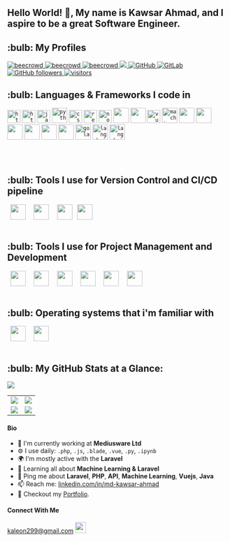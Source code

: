 ## Hello World! 👋, My name is Kawsar Ahmad, and I aspire to be a great Software Engineer.
<h2>:bulb: My Profiles</h2>
<p align="left"> 


  <a href="https://www.beecrowd.com.br/judge/en/profile/413853">
    <img src="https://img.shields.io/badge/beecrowd-ahmad043-blueviolet" alt="beecrowd" />
  </a>
  <a href="https://codeforces.com/profile/noob_coder043">
    <img src="https://img.shields.io/badge/CodeForces-noob_coder043-blueviolet" alt="beecrowd" />
  </a>
   <a href="https://www.hackerrank.com/ahmad43">
    <img src="https://img.shields.io/badge/HackerRank-ahmad43-success" alt="beecrowd" />
  </a>
  <a href="https://www.linkedin.com/in/md-kawsar-ahmad-77800a105/">
    <img src="https://img.shields.io/badge/LinkedIn-0077B5?style=for-the-badge&logo=linkedin&logoColor=white" />
  </a>

 <a href="https://github.com/KawsarAhmad43">
  <img alt="GitHub" src="https://img.shields.io/badge/GitHub-KawsarAhmad43-black">
 </a>   
 <a href="https://gitlab.com/KawsarAhmad43">
  <img alt="GitLab" src="https://img.shields.io/badge/GitLab-KawsarAhmad43-orange">
 </a>
  

  <a href="https://github.com/KawsarAhmad43?tab=repositories">
    <img alt="GitHub followers" src="https://img.shields.io/github/followers/KawsarAhmad43?color=green&logo=github">
  </a>
  <a href="https://github.com/KawsarAhmad43/">
    <img src="https://komarev.com/ghpvc/?username=KawsarAhmad43" alt="visitors" />
  </a>


</p>


<h2>:bulb: Languages & Frameworks I code in</h2>
<code><img title="HTML 5" alt="html5" width="30px" src="https://cdn.jsdelivr.net/gh/devicons/devicon/icons/html5/html5-original.svg" /></code>
<code><img title="HTML 5" alt="html5" width="30px" src="https://cdn.jsdelivr.net/gh/devicons/devicon/icons/bootstrap/bootstrap-original.svg" /></code>
<code><img title="JavaScript" alt="javascript" width="30px" src="https://cdn.jsdelivr.net/gh/devicons/devicon/icons/javascript/javascript-original.svg" /></code>
<code><img title="Python" alt="python" width="35px" src="https://cdn.jsdelivr.net/gh/devicons/devicon/icons/python/python-original.svg" /></code>
<code><img title="CSS 3" alt="css 3" width="30px" src="https://cdn.jsdelivr.net/gh/devicons/devicon/icons/css3/css3-original.svg" /></code>
<code><img title="ReactJS" alt="react js" width="30px" src="https://cdn.jsdelivr.net/gh/devicons/devicon/icons/react/react-original.svg" /></code>
<code><img title="NodeJS" alt="node js" width="30px" src="https://cdn.jsdelivr.net/gh/devicons/devicon/icons/nodejs/nodejs-original.svg" /></code>
<code><img width="35px" src="https://cdn.jsdelivr.net/gh/devicons/devicon@latest/icons/laravel/laravel-original.svg" /></code>
<code><img width="35px" src="https://cdn.jsdelivr.net/gh/devicons/devicon@latest/icons/livewire/livewire-original-wordmark.svg" /></code>
<code><img title="Vue.js" alt="vue js" width="30px" src="https://cdn.jsdelivr.net/gh/devicons/devicon/icons/vuejs/vuejs-original.svg" /></code>
<code><img title="Machine Learning" alt="machine learning" width="35px" src="https://cdn.jsdelivr.net/gh/devicons/devicon/icons/tensorflow/tensorflow-original.svg" /></code>
<code><img width="35px" src="https://cdn.jsdelivr.net/gh/devicons/devicon@latest/icons/django/django-plain.svg" /></code>
<code><img width="35px" src="https://cdn.jsdelivr.net/gh/devicons/devicon@latest/icons/solidity/solidity-original.svg" /></code>
<code><img width="35px" src="https://cdn.jsdelivr.net/gh/devicons/devicon/icons/mysql/mysql-original-wordmark.svg" /></code>
<code><img width="35px" src="https://cdn.jsdelivr.net/gh/devicons/devicon/icons/php/php-original.svg" /></code>
<code><img width="35px" src="https://cdn.jsdelivr.net/gh/devicons/devicon/icons/c/c-original.svg" /></code>
<code><img width="35px" src="https://cdn.jsdelivr.net/gh/devicons/devicon/icons/cplusplus/cplusplus-original.svg" /></code>
<code><img title="Golang" alt="golang" width="35px" src="https://cdn.jsdelivr.net/gh/devicons/devicon/icons/go/go-original.svg" /></code>
<code><img title="LangChain" alt="langchain" width="35px" src="https://raw.githubusercontent.com/hwchase17/langchain/master/docs/assets/logo.svg" /></code>
<code><img title="LangChain" alt="langchain" width="35px" src="https://upload.wikimedia.org/wikipedia/commons/5/50/Chain_link_icon.png" /></code>


</br></br>

<h2>:bulb: Tools I use for Version Control and CI/CD pipeline</h2>    
<code> <img width="35px" src="https://cdn.jsdelivr.net/gh/devicons/devicon/icons/git/git-original-wordmark.svg" /> </code>
<code> <img width="35px" src="https://cdn.jsdelivr.net/gh/devicons/devicon/icons/github/github-original-wordmark.svg" /> </code>
<code> <img width="35px" src="https://cdn.jsdelivr.net/gh/devicons/devicon/icons/gitlab/gitlab-original-wordmark.svg" /></code>
<code> <img width="35px" src="https://cdn.jsdelivr.net/gh/devicons/devicon/icons/bitbucket/bitbucket-original-wordmark.svg" /> </code>              
</br></br>


<h2>:bulb: Tools I use for Project Management and Development</h2>
<code> <img width="35px" src="https://cdn.jsdelivr.net/gh/devicons/devicon/icons/jira/jira-original-wordmark.svg" /> </code>
<code> <img width="35px" src="https://cdn.jsdelivr.net/gh/devicons/devicon/icons/trello/trello-plain-wordmark.svg" /> </code>
<code> <img width="35px" src="https://cdn.jsdelivr.net/gh/devicons/devicon/icons/postman/postman-original-wordmark.svg" /> </code>
<code> <img width="35px" src="https://cdn.jsdelivr.net/gh/devicons/devicon/icons/vscode/vscode-original-wordmark.svg" /> </code>
<code> <img width="35px" src="https://img.icons8.com/color/48/000000/google-colab.png" /> </code>
<code> <img width="35px" src="https://cdn.iconscout.com/icon/free/png-256/free-laragon-3628708-3030006.png" /> </code>
</br></br>


<h2>:bulb: Operating systems that i'm familiar with</h2>
<code> <img width="35px" src="https://cdn.jsdelivr.net/gh/devicons/devicon/icons/centos/centos-original-wordmark.svg" /> </code>
<code> <img width="35px" src="https://cdn.jsdelivr.net/gh/devicons/devicon/icons/windows8/windows8-original.svg" /> </code>             
</br></br>




<h2>:bulb: My GitHub Stats at a Glance:</h2>

![](http://github-profile-summary-cards.vercel.app/api/cards/profile-details?username=KawsarAhmad43&theme=default)


<table>
  <tr>
    <td><img src="http://github-profile-summary-cards.vercel.app/api/cards/repos-per-language?username=KawsarAhmad43&theme=default"></td>
    <td><img src="http://github-profile-summary-cards.vercel.app/api/cards/most-commit-language?username=KawsarAhmad43&theme=default"></td>
  </tr>
  <tr>
    <td><img src="http://github-profile-summary-cards.vercel.app/api/cards/stats?username=KawsarAhmad43&theme=default"></td>
    <td><img src="http://github-profile-summary-cards.vercel.app/api/cards/productive-time?username=KawsarAhmad43&theme=default&utcOffset=8"></td>
  </tr>
</table>






#### Bio

- 🏢 I'm currently working at **Mediusware Ltd**
- ⚙️ I use daily: `.php`, `.js`, `.blade`, `.vue`, `.py`, `.ipynb`
- 🌍 I'm mostly active with the **Laravel**
- 🌱 Learning all about **Machine Learning & Laravel**
- 💬 Ping me about **Laravel**, **PHP**, **API**, **Machine Learning**, **Vuejs**, **Java**
- 📫 Reach me: [linkedin.com/in/md-kawsar-ahmad](https://www.linkedin.com/in/md-kawsar-ahmad-77800a105/)
- 📝 Checkout my [Portfolio](https://kawsarahmad43.github.io/me/).



#### Connect With Me

<p left="center">

<a href="https://www.gmail.com">kaleon299@gmail.com
  <img src="https://img.shields.io/badge/Gmail-D14836?style=for-the-badge&logo=gmail&logoColor=white" height=25>
</a>
</p>


